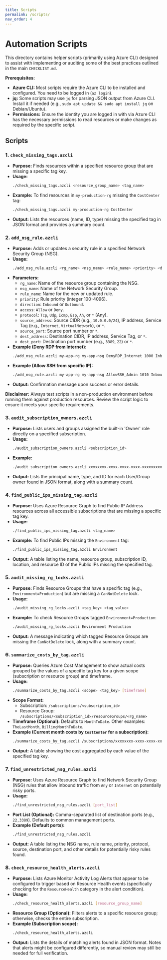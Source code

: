 ```yaml
---
title: Scripts
permalink: /scripts/ 
nav_order: 4
---
```


# Automation Scripts

This directory contains helper scripts (primarily using Azure CLI) designed to assist with implementing or auditing some of the best practices outlined in the main `CHECKLIST.md`.

**Prerequisites:**

*   **Azure CLI:** Most scripts require the Azure CLI to be installed and configured. You need to be logged in (`az login`).
*   **jq:** Some scripts may use `jq` for parsing JSON output from Azure CLI. Install it if needed (e.g., `sudo apt update && sudo apt install jq` on Debian/Ubuntu).
*   **Permissions:** Ensure the identity you are logged in with via Azure CLI has the necessary permissions to read resources or make changes as required by the specific script.

## Scripts

### 1. `check_missing_tags.azcli`

*   **Purpose:** Finds resources within a specified resource group that are missing a specific tag key.
*   **Usage:**
    ```bash
    ./check_missing_tags.azcli <resource_group_name> <tag_name>
    ```
*   **Example:** To find resources in `my-production-rg` missing the `CostCenter` tag:
    ```bash
    ./check_missing_tags.azcli my-production-rg CostCenter
    ```
*   **Output:** Lists the resources (name, ID, type) missing the specified tag in JSON format and provides a summary count.

### 2. `add_nsg_rule.azcli`

*   **Purpose:** Adds or updates a security rule in a specified Network Security Group (NSG).
*   **Usage:**
    ```bash
    ./add_nsg_rule.azcli <rg_name> <nsg_name> <rule_name> <priority> <direction> <access> <protocol> <source_address> <source_port> <dest_address> <dest_port>
    ```
*   **Parameters:**
    *   `rg_name`: Name of the resource group containing the NSG.
    *   `nsg_name`: Name of the Network Security Group.
    *   `rule_name`: Name for the new or updated rule.
    *   `priority`: Rule priority (integer 100-4096).
    *   `direction`: `Inbound` or `Outbound`.
    *   `access`: `Allow` or `Deny`.
    *   `protocol`: `Tcp`, `Udp`, `Icmp`, `Esp`, `Ah`, or `*` (Any).
    *   `source_address`: Source CIDR (e.g., `10.0.0.0/24`), IP address, Service Tag (e.g., `Internet`, `VirtualNetwork`), or `*`.
    *   `source_port`: Source port number or `*`.
    *   `dest_address`: Destination CIDR, IP address, Service Tag, or `*`.
    *   `dest_port`: Destination port number (e.g., `3389`, `22`) or `*`.
*   **Example (Deny RDP from Internet):**
    ```bash
    ./add_nsg_rule.azcli my-app-rg my-app-nsg DenyRDP_Internet 1000 Inbound Deny Tcp Internet "*" "*" 3389
    ```
*   **Example (Allow SSH from specific IP):**
    ```bash
    ./add_nsg_rule.azcli my-app-rg my-app-nsg AllowSSH_Admin 1010 Inbound Allow Tcp 1.2.3.4 "*" "*" 22
    ```
*   **Output:** Confirmation message upon success or error details.

**Disclaimer:** Always test scripts in a non-production environment before running them against production resources. Review the script logic to ensure it meets your specific requirements.


### 3. `audit_subscription_owners.azcli`

*   **Purpose:** Lists users and groups assigned the built-in 'Owner' role directly on a specified subscription.
*   **Usage:**
    ```bash
    ./audit_subscription_owners.azcli <subscription_id>
    ```
*   **Example:**
    ```bash
    ./audit_subscription_owners.azcli xxxxxxxx-xxxx-xxxx-xxxx-xxxxxxxxxxxx
    ```
*   **Output:** Lists the principal name, type, and ID for each User/Group owner found in JSON format, along with a summary count.

### 4. `find_public_ips_missing_tag.azcli`

*   **Purpose:** Uses Azure Resource Graph to find Public IP Address resources across all accessible subscriptions that are missing a specific tag key.
*   **Usage:**
    ```bash
    ./find_public_ips_missing_tag.azcli <tag_name>
    ```
*   **Example:** To find Public IPs missing the `Environment` tag:
    ```bash
    ./find_public_ips_missing_tag.azcli Environment
    ```
*   **Output:** A table listing the name, resource group, subscription ID, location, and resource ID of the Public IPs missing the specified tag.

### 5. `audit_missing_rg_locks.azcli`

*   **Purpose:** Finds Resource Groups that have a specific tag (e.g., `Environment=Production`) but are missing a `CanNotDelete` lock.
*   **Usage:**
    ```bash
    ./audit_missing_rg_locks.azcli <tag_key> <tag_value>
    ```
*   **Example:** To check Resource Groups tagged `Environment=Production`:
    ```bash
    ./audit_missing_rg_locks.azcli Environment Production
    ```
*   **Output:** A message indicating which tagged Resource Groups are missing the `CanNotDelete` lock, along with a summary count.

### 6. `summarize_costs_by_tag.azcli`

*   **Purpose:** Queries Azure Cost Management to show actual costs grouped by the values of a specific tag key for a given scope (subscription or resource group) and timeframe.
*   **Usage:**
    ```bash
    ./summarize_costs_by_tag.azcli <scope> <tag_key> [timeframe]
    ```
*   **Scope Format:**
    *   Subscription: `/subscriptions/<subscription_id>`
    *   Resource Group: `/subscriptions/<subscription_id>/resourceGroups/<rg_name>`
*   **Timeframe (Optional):** Defaults to `MonthToDate`. Other examples: `TheLastMonth`, `BillingMonthToDate`.
*   **Example (Current month costs by `CostCenter` for a subscription):**
    ```bash
    ./summarize_costs_by_tag.azcli /subscriptions/xxxxxxxx-xxxx-xxxx-xxxx-xxxxxxxxxxxx CostCenter
    ```
*   **Output:** A table showing the cost aggregated by each value of the specified tag key.

### 7. `find_unrestricted_nsg_rules.azcli`

*   **Purpose:** Uses Azure Resource Graph to find Network Security Group (NSG) rules that allow inbound traffic from `Any` or `Internet` on potentially risky ports.
*   **Usage:**
    ```bash
    ./find_unrestricted_nsg_rules.azcli [port_list]
    ```
*   **Port List (Optional):** Comma-separated list of destination ports (e.g., `22,3389`). Defaults to common management ports.
*   **Example (Default ports):**
    ```bash
    ./find_unrestricted_nsg_rules.azcli
    ```
*   **Output:** A table listing the NSG name, rule name, priority, protocol, source, destination port, and other details for potentially risky rules found.

### 8. `check_resource_health_alerts.azcli`

*   **Purpose:** Lists Azure Monitor Activity Log Alerts that appear to be configured to trigger based on Resource Health events (specifically checking for the `ResourceHealth` category in the alert condition).
*   **Usage:**
    ```bash
    ./check_resource_health_alerts.azcli [resource_group_name]
    ```
*   **Resource Group (Optional):** Filters alerts to a specific resource group; otherwise, checks the entire subscription.
*   **Example (Subscription scope):**
    ```bash
    ./check_resource_health_alerts.azcli
    ```
*   **Output:** Lists the details of matching alerts found in JSON format. Notes that alerts might be configured differently, so manual review may still be needed for full verification.
